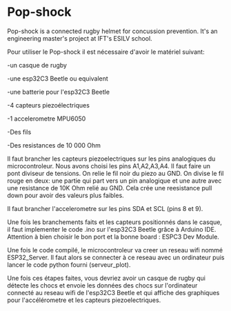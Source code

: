 # Pop-shock
Pop-shock is a connected rugby helmet for concussion prevention. It's an engineering master's project at IFT's ESILV school.

Pour utiliser le Pop-shock il est nécessaire d'avoir le matériel suivant:

-un casque de rugby

-une esp32C3 Beetle ou equivalent

-une batterie pour l'esp32C3 Beetle	

-4 capteurs piezoélectriques	

-1 accelerometre MPU6050	

-Des fils	

-Des resistances de 10 000 Ohm

Il faut brancher les capteurs piezoelectriques sur les pins analogiques du microcontroleur. Nous avons choisi les pins A1,A2,A3,A4.
Il faut faire un pont diviseur de tensions.
On relie le fil noir du piezo au GND. On divise le fil rouge en deux: une partie qui part vers un pin analogique et une autre avec une resistance de 10K Ohm relié au GND. Cela crée une reesistance pull down pour avoir des valeurs plus faibles.

Il faut brancher l'accelerometre sur les pins SDA et SCL (pins 8 et 9).

Une fois les branchements faits et les capteurs positionnés dans le casque, il faut implementer le code .ino sur l'esp32C3 Beetle grâce à Arduino IDE. Attention à bien choisir le bon port et la bonne board : ESPC3 Dev Module.

Une fois le code compilé, le microcontroleur va creer un reseau wifi nommé ESP32_Server. Il faut alors se connecter à ce reseau avec un ordinateur puis lancer le code python fourni (serveur_plot).

Une fois ces étapes faites, vous devriez avoir un casque de rugby qui détecte les chocs et envoie les données des chocs sur l'ordinateur connecté au reseau wifi de l'esp32C3 Beetle et qui affiche des graphiques pour l'accélérometre et les capteurs piezoelectriques.
